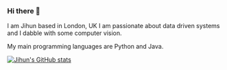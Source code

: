 ### Hi there 👋

I am Jihun based in London, UK
I am passionate about data driven systems and I dabble with some computer vision.

My main programming languages are Python and Java.


[![Jihun's GitHub stats](https://github-readme-stats.vercel.app/api?username=itsjihunpark)](https://github.com/anuraghazra/github-readme-stats)




<!--
**itsjihunpark/itsjihunpark** is a ✨ _special_ ✨ repository because its `README.md` (this file) appears on your GitHub profile.

- 🔭 I’m currently working on ...
- 🌱 I’m currently learning ...
- 👯 I’m looking to collaborate on ...
- 🤔 I’m looking for help with ...
- 💬 Ask me about ...
- 📫 How to reach me: ...
- 😄 Pronouns: ...
- ⚡ Fun fact: ...

Here are some ideas to get you started:

- 🔭 I’m currently working on ...
- 🌱 I’m currently learning ...
- 👯 I’m looking to collaborate on ...
- 🤔 I’m looking for help with ...
- 💬 Ask me about ...
- 📫 How to reach me: ...
- 😄 Pronouns: ...
- ⚡ Fun fact: ...
-->
